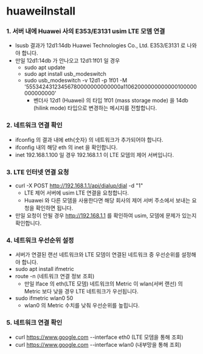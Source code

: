 # huaweiInstall

### 1. 서버 내에 Huawei 사의 E353/E3131 usim LTE 모뎀 연결
* lsusb 결과가 12d1:14db Huawei Technologies Co., Ltd. E353/E3131 로 나와야 합니다.
* 만일 12d1:14db 가 안나오고 12d1:1f01 일 경우
  * sudo apt update
  * sudo apt install usb_modeswitch
  * sudo usb_modeswitch -v 12d1 -p 1f01 -M '55534243123456780000000000000a11062000000000000100000000000000'
    * 벤더사 12d1 (Huawei) 의 타입 1f01 (mass storage mode) 을 14db (hilink mode) 타입으로 변경하는 메시지를 전할합니다.

### 2. 네트워크 연결 확인
* ifconfig 의 결과 내에 eth{숫자} 의 네트워크가 추가되어야 합니다.
* ifconfig 내의 해당 eth 의 inet 을 확인합니다.
* inet 192.168.1.100 일 경우 192.168.1.1 이 LTE 모뎀의 제어 서버입니다.

### 3. LTE 인터넷 연결 요청
* curl -X POST http://192.168.1.1/api/dialup/dial -d "<?xml version="1.0" encoding="UTF-8"?><request><Action>1</Action></request>"
  * LTE 제어 서버에 usim LTE 연결을 요청합니다.
  * Huawei 와 다른 모뎀을 사용한다면 해당 회사의 제어 서버 주소에서 보내는 요청을 확인하면 됩니다.
* 만일 요청이 안될 경우 http://192.168.1.1 를 확인하여 usim, 모뎀에 문제가 있는지 확인합니다.

### 4. 네트워크 우선순위 설정
* 서버가 연결된 랜선 네트워크와 LTE 모뎀이 연결된 네트워크 중 우선순위를 설정해야 합니다.
* sudo apt install ifmetric
* route -n (네트워크 연결 정보 조회)
  * 만일 Iface 의 eth(LTE 모뎀) 네트워크의 Metric 이 wlan(서버 랜선) 의 Metric 보다 낮을 경우 LTE 네트워크가 우선됩니다.
* sudo ifmetric wlan0 50
  * wlan0 의 Metric 수치를 낮춰 우선순위를 높힙니다.

### 5. 네트워크 연결 확인
* curl https://www.google.com --interface eth0 (LTE 모뎀을 통해 조회)
* curl https://www.google.com --interface wlan0 (내부망을 통해 조회)
